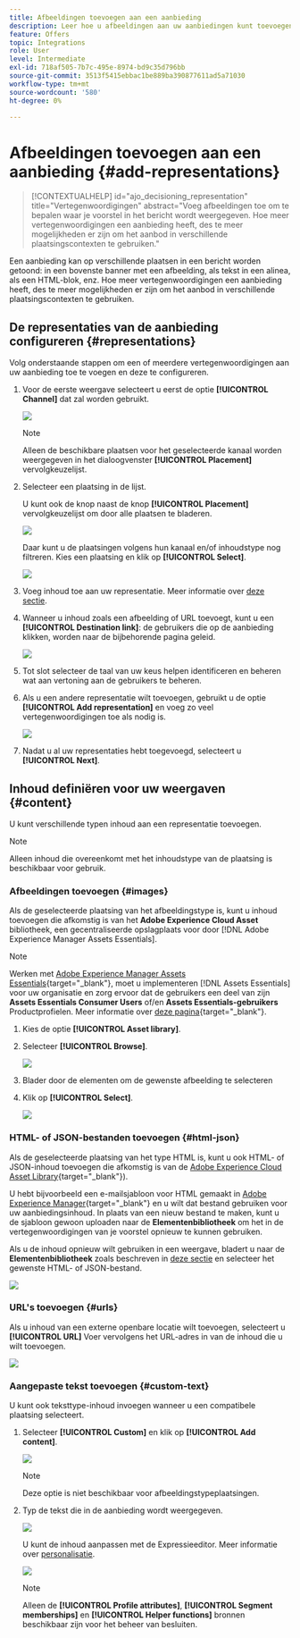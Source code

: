```yaml
---
title: Afbeeldingen toevoegen aan een aanbieding
description: Leer hoe u afbeeldingen aan uw aanbiedingen kunt toevoegen
feature: Offers
topic: Integrations
role: User
level: Intermediate
exl-id: 718af505-7b7c-495e-8974-bd9c35d796bb
source-git-commit: 3513f5415ebbac1be889ba390877611ad5a71030
workflow-type: tm+mt
source-wordcount: '580'
ht-degree: 0%

---
```


# Afbeeldingen toevoegen aan een aanbieding {#add-representations}

>[!CONTEXTUALHELP]
>id="ajo_decisioning_representation"
>title="Vertegenwoordigingen"
>abstract="Voeg afbeeldingen toe om te bepalen waar je voorstel in het bericht wordt weergegeven. Hoe meer vertegenwoordigingen een aanbieding heeft, des te meer mogelijkheden er zijn om het aanbod in verschillende plaatsingscontexten te gebruiken."

Een aanbieding kan op verschillende plaatsen in een bericht worden getoond: in een bovenste banner met een afbeelding, als tekst in een alinea, als een HTML-blok, enz. Hoe meer vertegenwoordigingen een aanbieding heeft, des te meer mogelijkheden er zijn om het aanbod in verschillende plaatsingscontexten te gebruiken.

## De representaties van de aanbieding configureren {#representations}

Volg onderstaande stappen om een of meerdere vertegenwoordigingen aan uw aanbieding toe te voegen en deze te configureren.

1. Voor de eerste weergave selecteert u eerst de optie **[!UICONTROL Channel]** dat zal worden gebruikt.

   ![](../assets/channel-placement.png)

   >[!NOTE]
   >
   >Alleen de beschikbare plaatsen voor het geselecteerde kanaal worden weergegeven in het dialoogvenster **[!UICONTROL Placement]** vervolgkeuzelijst.

1. Selecteer een plaatsing in de lijst.

   U kunt ook de knop naast de knop **[!UICONTROL Placement]** vervolgkeuzelijst om door alle plaatsen te bladeren.

   ![](../assets/browse-button-placements.png)

   Daar kunt u de plaatsingen volgens hun kanaal en/of inhoudstype nog filtreren. Kies een plaatsing en klik op **[!UICONTROL Select]**.

   ![](../assets/browse-placements.png)

1. Voeg inhoud toe aan uw representatie. Meer informatie over [deze sectie](#content).

1. Wanneer u inhoud zoals een afbeelding of URL toevoegt, kunt u een **[!UICONTROL Destination link]**: de gebruikers die op de aanbieding klikken, worden naar de bijbehorende pagina geleid.

   ![](../assets/offer-destination-link.png)

1. Tot slot selecteer de taal van uw keus helpen identificeren en beheren wat aan vertoning aan de gebruikers te beheren.

1. Als u een andere representatie wilt toevoegen, gebruikt u de optie **[!UICONTROL Add representation]** en voeg zo veel vertegenwoordigingen toe als nodig is.

   ![](../assets/offer-add-representation.png)

1. Nadat u al uw representaties hebt toegevoegd, selecteert u **[!UICONTROL Next]**.

## Inhoud definiëren voor uw weergaven {#content}

U kunt verschillende typen inhoud aan een representatie toevoegen.

>[!NOTE]
>
>Alleen inhoud die overeenkomt met het inhoudstype van de plaatsing is beschikbaar voor gebruik.

### Afbeeldingen toevoegen {#images}

Als de geselecteerde plaatsing van het afbeeldingstype is, kunt u inhoud toevoegen die afkomstig is van het **Adobe Experience Cloud Asset** bibliotheek, een gecentraliseerde opslagplaats voor door [!DNL Adobe Experience Manager Assets Essentials].

>[!NOTE]
>
> Werken met [Adobe Experience Manager Assets Essentials](https://experienceleague.adobe.com/docs/experience-manager-assets-essentials/help/introduction.html){target=&quot;_blank&quot;}, moet u implementeren [!DNL Assets Essentials] voor uw organisatie en zorg ervoor dat de gebruikers een deel van zijn **Assets Essentials Consumer Users** of/en **Assets Essentials-gebruikers** Productprofielen. Meer informatie over [deze pagina](https://experienceleague.adobe.com/docs/experience-manager-assets-essentials/help/get-started-admins/deploy-administer.html){target=&quot;_blank&quot;}.

1. Kies de optie **[!UICONTROL Asset library]**.

1. Selecteer **[!UICONTROL Browse]**.

   ![](../assets/offer-browse-asset-library.png)

1. Blader door de elementen om de gewenste afbeelding te selecteren

1. Klik op **[!UICONTROL Select]**.

   ![](../assets/offer-select-asset.png)

### HTML- of JSON-bestanden toevoegen {#html-json}

Als de geselecteerde plaatsing van het type HTML is, kunt u ook HTML- of JSON-inhoud toevoegen die afkomstig is van de [Adobe Experience Cloud Asset Library](https://experienceleague.adobe.com/docs/experience-manager-assets-essentials/help/introduction.html){target=&quot;_blank&quot;}).

U hebt bijvoorbeeld een e-mailsjabloon voor HTML gemaakt in [Adobe Experience Manager](https://experienceleague.adobe.com/docs/experience-manager.html){target=&quot;_blank&quot;} en u wilt dat bestand gebruiken voor uw aanbiedingsinhoud. In plaats van een nieuw bestand te maken, kunt u de sjabloon gewoon uploaden naar de **Elementenbibliotheek** om het in de vertegenwoordigingen van je voorstel opnieuw te kunnen gebruiken.

Als u de inhoud opnieuw wilt gebruiken in een weergave, bladert u naar de **Elementenbibliotheek** zoals beschreven in [deze sectie](#images) en selecteer het gewenste HTML- of JSON-bestand.

![](../assets/offer-browse-asset-library-json.png)

### URL&#39;s toevoegen {#urls}

Als u inhoud van een externe openbare locatie wilt toevoegen, selecteert u **[!UICONTROL URL]** Voer vervolgens het URL-adres in van de inhoud die u wilt toevoegen.

![](../assets/offer-content-url.png)

### Aangepaste tekst toevoegen {#custom-text}

U kunt ook teksttype-inhoud invoegen wanneer u een compatibele plaatsing selecteert.

1. Selecteer **[!UICONTROL Custom]** en klik op **[!UICONTROL Add content]**.

   ![](../assets/offer-add-content.png)

   >[!NOTE]
   >
   >Deze optie is niet beschikbaar voor afbeeldingstypeplaatsingen.

1. Typ de tekst die in de aanbieding wordt weergegeven.

   ![](../assets/offer-text-content.png)

   U kunt de inhoud aanpassen met de Expressieeditor. Meer informatie over [personalisatie](../../personalization/personalize.md#use-expression-editor).

   ![](../assets/offer-personalization.png)

   >[!NOTE]
   >
   >Alleen de **[!UICONTROL Profile attributes]**, **[!UICONTROL Segment memberships]** en **[!UICONTROL Helper functions]** bronnen beschikbaar zijn voor het beheer van besluiten.

